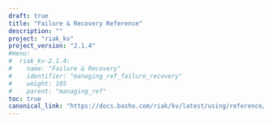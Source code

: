 ```yaml
---
draft: true
title: "Failure & Recovery Reference"
description: ""
project: "riak_kv"
project_version: "2.1.4"
#menu:
#  riak_kv-2.1.4:
#    name: "Failure & Recovery"
#    identifier: "managing_ref_failure_recovery"
#    weight: 105
#    parent: "managing_ref"
toc: true
canonical_link: "https://docs.basho.com/riak/kv/latest/using/reference/failure-recovery"
---
```

